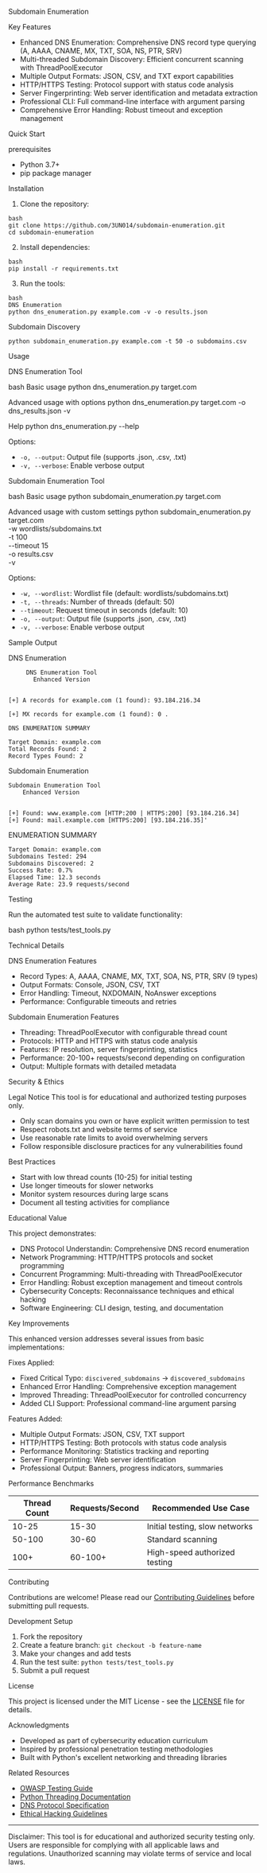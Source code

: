 Subdomain Enumeration 

Key Features

- Enhanced DNS Enumeration: Comprehensive DNS record type querying (A, AAAA, CNAME, MX, TXT, SOA, NS, PTR, SRV)
- Multi-threaded Subdomain Discovery: Efficient concurrent scanning with ThreadPoolExecutor
- Multiple Output Formats: JSON, CSV, and TXT export capabilities
- HTTP/HTTPS Testing: Protocol support with status code analysis
- Server Fingerprinting: Web server identification and metadata extraction
- Professional CLI: Full command-line interface with argument parsing
- Comprehensive Error Handling: Robust timeout and exception management

Quick Start

 prerequisites

- Python 3.7+
- pip package manager

Installation

1. Clone the repository:
```
bash
git clone https://github.com/3UN014/subdomain-enumeration.git
cd subdomain-enumeration
```

2. Install dependencies:
```
bash
pip install -r requirements.txt
```

3. Run the tools:
```
bash
DNS Enumeration
python dns_enumeration.py example.com -v -o results.json
```
Subdomain Discovery
```
python subdomain_enumeration.py example.com -t 50 -o subdomains.csv
```
Usage

DNS Enumeration Tool

bash
Basic usage
python dns_enumeration.py target.com

Advanced usage with options
python dns_enumeration.py target.com -o dns_results.json -v

Help
python dns_enumeration.py --help


Options:
- `-o, --output`: Output file (supports .json, .csv, .txt)
- `-v, --verbose`: Enable verbose output

Subdomain Enumeration Tool

bash
Basic usage
python subdomain_enumeration.py target.com

Advanced usage with custom settings
python subdomain_enumeration.py target.com \
    -w wordlists/subdomains.txt \
    -t 100 \
    --timeout 15 \
    -o results.csv \
    -v


Options:
- `-w, --wordlist`: Wordlist file (default: wordlists/subdomains.txt)
- `-t, --threads`: Number of threads (default: 50)
- `--timeout`: Request timeout in seconds (default: 10)
- `-o, --output`: Output file (supports .json, .csv, .txt)
- `-v, --verbose`: Enable verbose output

Sample Output

DNS Enumeration


```
     DNS Enumeration Tool              
       Enhanced Version                


[+] A records for example.com (1 found): 93.184.216.34

[+] MX records for example.com (1 found): 0 .
```


```
DNS ENUMERATION SUMMARY

Target Domain: example.com
Total Records Found: 2
Record Types Found: 2
```

Subdomain Enumeration
```
Subdomain Enumeration Tool           
    Enhanced Version                


[+] Found: www.example.com [HTTP:200 | HTTPS:200] [93.184.216.34]
[+] Found: mail.example.com [HTTPS:200] [93.184.216.35]'
```

ENUMERATION SUMMARY
```
Target Domain: example.com
Subdomains Tested: 294
Subdomains Discovered: 2
Success Rate: 0.7%
Elapsed Time: 12.3 seconds
Average Rate: 23.9 requests/second
```
Testing

Run the automated test suite to validate functionality:

bash
python tests/test_tools.py


Technical Details

DNS Enumeration Features
- Record Types: A, AAAA, CNAME, MX, TXT, SOA, NS, PTR, SRV (9 types)
- Output Formats: Console, JSON, CSV, TXT
- Error Handling: Timeout, NXDOMAIN, NoAnswer exceptions
- Performance: Configurable timeouts and retries

Subdomain Enumeration Features
- Threading: ThreadPoolExecutor with configurable thread count
- Protocols: HTTP and HTTPS with status code analysis
- Features: IP resolution, server fingerprinting, statistics
- Performance: 20-100+ requests/second depending on configuration
- Output: Multiple formats with detailed metadata

Security & Ethics

Legal Notice
This tool is for educational and authorized testing purposes only.

- Only scan domains you own or have explicit written permission to test
- Respect robots.txt and website terms of service
- Use reasonable rate limits to avoid overwhelming servers
- Follow responsible disclosure practices for any vulnerabilities found

Best Practices
- Start with low thread counts (10-25) for initial testing
- Use longer timeouts for slower networks
- Monitor system resources during large scans
- Document all testing activities for compliance

Educational Value

This project demonstrates:
- DNS Protocol Understandin: Comprehensive DNS record enumeration
- Network Programming: HTTP/HTTPS protocols and socket programming
- Concurrent Programming: Multi-threading with ThreadPoolExecutor
- Error Handling: Robust exception management and timeout controls
- Cybersecurity Concepts: Reconnaissance techniques and ethical hacking
- Software Engineering: CLI design, testing, and documentation

Key Improvements

This enhanced version addresses several issues from basic implementations:

Fixes Applied:
- Fixed Critical Typo: `discivered_subdomains` → `discovered_subdomains`
- Enhanced Error Handling: Comprehensive exception management
- Improved Threading: ThreadPoolExecutor for controlled concurrency
- Added CLI Support: Professional command-line argument parsing

Features Added:
- Multiple Output Formats: JSON, CSV, TXT support
- HTTP/HTTPS Testing: Both protocols with status code analysis
- Performance Monitoring: Statistics tracking and reporting
- Server Fingerprinting: Web server identification
- Professional Output: Banners, progress indicators, summaries

Performance Benchmarks

| Thread Count | Requests/Second | Recommended Use Case |
|--------------|-----------------|---------------------|
| 10-25        | 15-30          | Initial testing, slow networks |
| 50-100       | 30-60          | Standard scanning |
| 100+         | 60-100+        | High-speed authorized testing |

Contributing

Contributions are welcome! Please read our [Contributing Guidelines](CONTRIBUTING.md) before submitting pull requests.

Development Setup
1. Fork the repository
2. Create a feature branch: `git checkout -b feature-name`
3. Make your changes and add tests
4. Run the test suite: `python tests/test_tools.py`
5. Submit a pull request

License

This project is licensed under the MIT License - see the [LICENSE](LICENSE) file for details.

Acknowledgments

- Developed as part of cybersecurity education curriculum
- Inspired by professional penetration testing methodologies
- Built with Python's excellent networking and threading libraries

Related Resources

- [OWASP Testing Guide](https://owasp.org/www-project-web-security-testing-guide/)
- [Python Threading Documentation](https://docs.python.org/3/library/threading.html)
- [DNS Protocol Specification](https://tools.ietf.org/html/rfc1035)
- [Ethical Hacking Guidelines](https://www.sans.org/white-papers/33901/)

---

Disclaimer: This tool is for educational and authorized security testing only. Users are responsible for complying with all applicable laws and regulations. Unauthorized scanning may violate terms of service and local laws.
